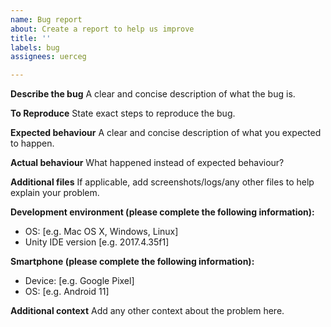 ```yaml
---
name: Bug report
about: Create a report to help us improve
title: ''
labels: bug
assignees: uerceg

---
```


**Describe the bug**
A clear and concise description of what the bug is.

**To Reproduce**
State exact steps to reproduce the bug.

**Expected behaviour**
A clear and concise description of what you expected to happen.

**Actual behaviour**
What happened instead of expected behaviour?

**Additional files**
If applicable, add screenshots/logs/any other files to help explain your problem.

**Development environment (please complete the following information):**
 - OS: [e.g. Mac OS X, Windows, Linux]
 - Unity IDE version [e.g. 2017.4.35f1]

**Smartphone (please complete the following information):**
 - Device: [e.g. Google Pixel]
 - OS: [e.g. Android 11]

**Additional context**
Add any other context about the problem here.
